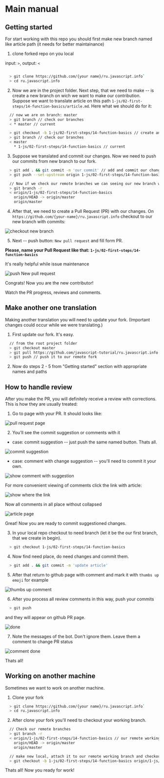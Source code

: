 # Main manual

## Getting started

For start working with this repo you should first make new branch named like article path (it needs for better maintainance)

1. clone forked repo on you local

  input: `>`,
  output: `<`

```sh

  > git clone https://github.com/{your name}/ru.javascript.info`
  > cd ru.javascript.info
```

2. Now we are in the project folder. Next step, that we need to make -- is create a new branch on wich we want to make our contribution. Suppose we want to translate article on this path `1-js/02-first-steps/14-function-basics/article.md`. Here what we should do for it:

```sh
  // now we are on branch: master
  > git branch // check our branches
  < * master // current

  > git checkout -b 1-js/02-first-steps/14-function-basics // create and checkout on new branch
  > git branch // check our branches
  < master
    * 1-js/02-first-steps/14-function-basics // current
```

3. Suppose we translated and commit our changes. Now we need to push our commits from new branch to our fork.

```sh
  > git add . && git commit -m 'our commit' // add and commit our changes
  > git push --set-upstream origin 1-js/02-first-steps/14-function-basics // push our commits on new branch on remote fork

  // Now if we check our remote branches we can seeing our new branch with commits
  > git branch -r
  < origin/1-js/02-first-steps/14-function-basics
    origin/HEAD -> origin/master
    origin/master
```

4. After that, we need to create a Pull Request (PR) with our changes. On `https://github.com/{your-name}/ru.javascript.info` checkout to our new branch with commits:

![checkout new branch](./img/main.manual/select-branch.png)

5. Next -- push button: `New pull request` and fill form PR.

**Please, name your Pull Request like that: `1-js/02-first-steps/14-function-basics`**

It's really helpful while issue maintenance

![push New pull request](./img/main.manual/push-new-pr.png)

Congrats! Now you are the new contributor!

Watch the PR progress, reviews and comments.

## Make another one translation

Making another translation you will need to update your fork. (Important changes could occur while we were translating.)

1. First update our fork. It's easy.

```sh
  // from the root project folder
  > git checkout master
  > git pull https://github.com/javascript-tutorial/ru.javascript.info // pull last changes from original repo to our local
  > git push // push it to our remote fork
```

2. Now do steps 2 - 5 from "Getting started" section with appropriate names and paths

## How to handle review

After you make the PR, you will definitely receive a review with corrections. This is how they are usually treated:

1. Go to page with your PR. It should looks like:

![pull request page](./img/main.manual/pr-page.png)

2. You'll see the commit suggestion or comments with it

  - case: commit suggestion -- just push the same named button. Thats all.

![commit suggestion](./img/main.manual/review-commit.png)

  - case: comment with change suggestion -- you'll need to commit it your own.

![show comment with suggestion](./img/main.manual/review-comment.png)

For more convenient viewing of comments click the link with article:

![show where the link](./img/main.manual/review-comment-link.png)

Now all comments in all place without collapsed

![article page](./img/main.manual/review-page.png)

Great! Now you are ready to commit suggestioned changes.

3. In your local repo checkout to need branch (let it be the our first branch, that we create in begin).

```sh
  > git checkout 1-js/02-first-steps/14-function-basics
```

4. Now find need place, do need changes and commit them.

```sh
  > git add . && git commit -m 'update article'
```

5. After that return to github page with comment and mark it with `thumbs up emoji` for example

![thumbs up comment](./img/main.manual/review-thumbs-up.png)

6. After you process all review comments in this way, push your commits

```sh
  > git push
```

and they will appear on github PR page.

![done](./img/main.manual/review-done.png)

7. Note the messages of the bot. Don't ignore them. Leave them a comment to change PR status

![comment done](./img/main.manual/review-done-comment.png)

Thats all!

## Working on another machine

Sometimes we want to work on another machine.

1. Clone your fork

```sh
  > git clone https://github.com/{your name}/ru.javascript.info`
  > cd ru.javascript.info
```

2. After clone your fork you'll need to checkout your working branch.

```sh
  // Check our remote branches
  > git branch -r
  < origin/1-js/02-first-steps/14-function-basics // our remote working branch
    origin/HEAD -> origin/master
    origin/master

  // make new local, attach it to our remote working branch and checkout on it
  > git checkout -b 1-js/02-first-steps/14-function-basics origin/1-js/02-first-steps/14-function-basics
```

Thats all! Now you ready for work!
